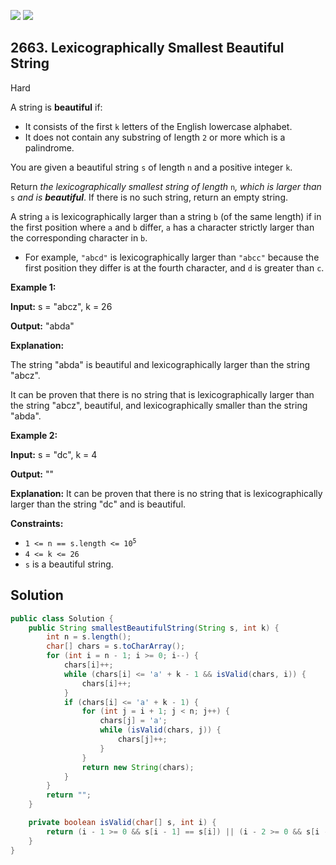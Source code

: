 [![](https://img.shields.io/github/stars/javadev/LeetCode-in-Java?label=Stars&style=flat-square)](https://github.com/javadev/LeetCode-in-Java)
[![](https://img.shields.io/github/forks/javadev/LeetCode-in-Java?label=Fork%20me%20on%20GitHub%20&style=flat-square)](https://github.com/javadev/LeetCode-in-Java/fork)

## 2663\. Lexicographically Smallest Beautiful String

Hard

A string is **beautiful** if:

*   It consists of the first `k` letters of the English lowercase alphabet.
*   It does not contain any substring of length `2` or more which is a palindrome.

You are given a beautiful string `s` of length `n` and a positive integer `k`.

Return _the lexicographically smallest string of length_ `n`_, which is larger than_ `s` _and is **beautiful**_. If there is no such string, return an empty string.

A string `a` is lexicographically larger than a string `b` (of the same length) if in the first position where `a` and `b` differ, `a` has a character strictly larger than the corresponding character in `b`.

*   For example, `"abcd"` is lexicographically larger than `"abcc"` because the first position they differ is at the fourth character, and `d` is greater than `c`.

**Example 1:**

**Input:** s = "abcz", k = 26

**Output:** "abda"

**Explanation:**

The string "abda" is beautiful and lexicographically larger than the string "abcz".

It can be proven that there is no string that is lexicographically larger than the string "abcz", beautiful, and lexicographically smaller than the string "abda".

**Example 2:**

**Input:** s = "dc", k = 4

**Output:** ""

**Explanation:** It can be proven that there is no string that is lexicographically larger than the string "dc" and is beautiful.

**Constraints:**

*   <code>1 <= n == s.length <= 10<sup>5</sup></code>
*   `4 <= k <= 26`
*   `s` is a beautiful string.

## Solution

```java
public class Solution {
    public String smallestBeautifulString(String s, int k) {
        int n = s.length();
        char[] chars = s.toCharArray();
        for (int i = n - 1; i >= 0; i--) {
            chars[i]++;
            while (chars[i] <= 'a' + k - 1 && isValid(chars, i)) {
                chars[i]++;
            }
            if (chars[i] <= 'a' + k - 1) {
                for (int j = i + 1; j < n; j++) {
                    chars[j] = 'a';
                    while (isValid(chars, j)) {
                        chars[j]++;
                    }
                }
                return new String(chars);
            }
        }
        return "";
    }

    private boolean isValid(char[] s, int i) {
        return (i - 1 >= 0 && s[i - 1] == s[i]) || (i - 2 >= 0 && s[i - 2] == s[i]);
    }
}
```